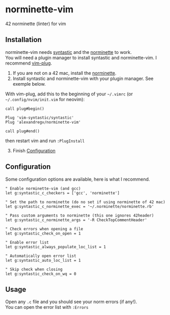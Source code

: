 # norminette-vim

42 norminette (linter) for vim

## Installation

norminette-vim needs [syntastic](https://github.com/vim-syntastic/syntastic) and the [norminette](https://github.com/42Paris/norminette) to work.  
You will need a plugin manager to install syntastic and norminette-vim. I recommend [vim-plug](https://github.com/junegunn/vim-plug).  

1. If you are not on a 42 mac, install the [norminette](https://github.com/42Paris/norminette#installing-instructions).
2. Install syntastic and norminette-vim with your plugin manager. See exemple below.

With vim-plug, add this to the beginning of your `~/.vimrc` (or `~/.config/nvim/init.vim` for neovim):
```vim
call plug#begin()

Plug 'vim-syntastic/syntastic'
Plug 'alexandregv/norminette-vim'

call plug#end()
```
then restart vim and run `:PlugInstall`

3. Finish [Configuration](#configuration)

## Configuration

Some configuration options are available, here is what I recommend.
```vim
" Enable norminette-vim (and gcc)
let g:syntastic_c_checkers = ['gcc', 'norminette']

" Set the path to norminette (do no set if using norminette of 42 mac)
let g:syntastic_c_norminette_exec = '~/.norminette/norminette.rb'

" Pass custom arguments to norminette (this one ignores 42header)
let g:syntastic_c_norminette_args = '-R CheckTopCommentHeader'

" Check errors when opening a file
let g:syntastic_check_on_open = 1

" Enable error list
let g:syntastic_always_populate_loc_list = 1

" Automatically open error list
let g:syntastic_auto_loc_list = 1

" Skip check when closing
let g:syntastic_check_on_wq = 0
```

## Usage

Open any `.c` file and you should see your norm errors (if any!).  
You can open the error list with `:Errors`